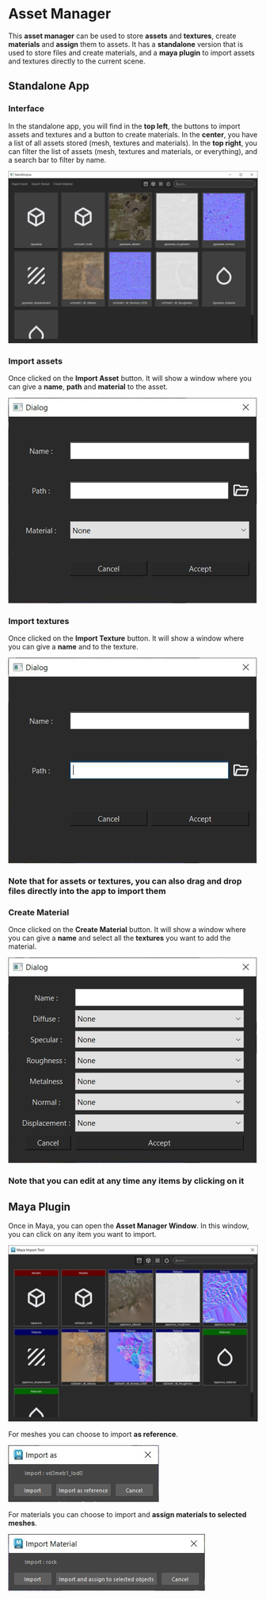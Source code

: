 # Asset Manager

This **asset manager** can be used to store **assets** and **textures**, create **materials** and **assign** them to assets. It has a **standalone** version that is used to store files and create materials, and a **maya plugin** to import assets and textures directly to the current scene.

## Standalone App

### Interface

In the standalone app, you will find in the **top left**, the buttons to import assets and textures and a button to create materials.
In the **center**, you have a list of all assets stored (mesh, textures and materials).
In the **top right**, you can filter the list of assets (mesh, textures and materials, or everything), and a search bar to filter by name.

![Standalone Application](./assets/readme/standalone.jpg)

### Import assets

Once clicked on the **Import Asset** button. It will show a window where you can give a **name**, **path** and **material** to the asset.

![Import Asset](./assets/readme/import_asset.jpg)

### Import textures

Once clicked on the **Import Texture** button. It will show a window where you can give a **name** and to the texture.

![Import Texture](./assets/readme/import_texture.jpg)


### Note that for assets or textures, you can also drag and drop files directly into the app to import them


### Create Material

Once clicked on the **Create Material** button. It will show a window where you can give a **name** and select all the **textures** you want to add the material.

![Create Material](./assets/readme/create_material.jpg)


### Note that you can edit at any time any items by clicking on it

## Maya Plugin

Once in Maya, you can open the **Asset Manager Window**. In this window, you can click on any item you want to import.

![Maya Plugin](./assets/readme/maya.jpg)

For meshes you can choose to import **as reference**.

![Maya Mesh](./assets/readme/maya_mesh.jpg)

For materials you can choose to import and **assign materials to selected meshes**.

![Maya Material](./assets/readme/maya_material.jpg)